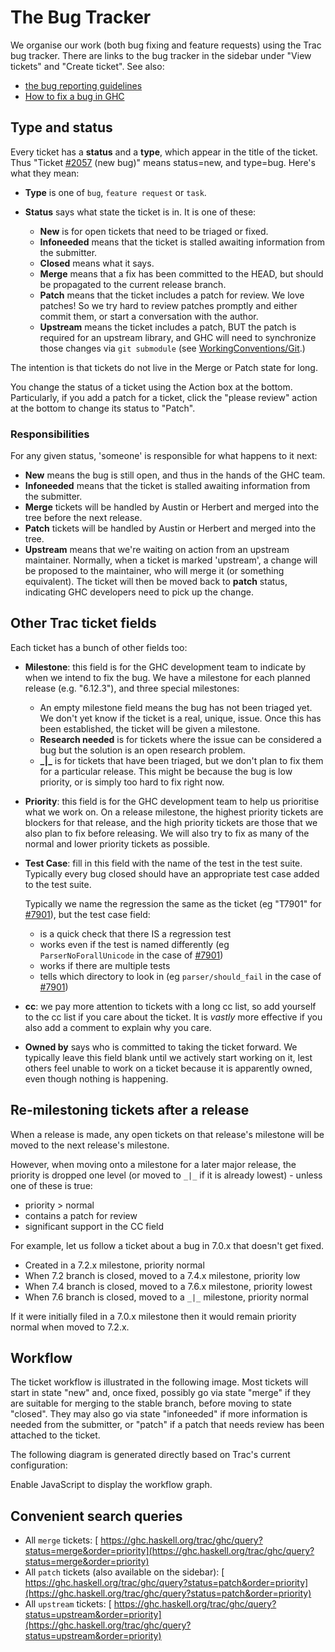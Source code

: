 


# The Bug Tracker



We organise our work (both bug fixing and feature requests) using the Trac bug tracker.   There are links to the bug tracker in the sidebar under "View tickets" and "Create ticket". See also:


- [the bug reporting guidelines](report-a-bug)
- [How to fix a bug in GHC](working-conventions/fixing-bugs)

## Type and status



Every ticket has a **status** and a **type**, which appear in the title of the ticket.  Thus "Ticket [\#2057](https://gitlab.staging.haskell.org/ghc/ghc/issues/2057) (new bug)" means status=new, and type=bug.  Here's what they mean:


- **Type** is one of `bug`, `feature request` or `task`.

- **Status** says what state the ticket is in.  It is one of these:

  - **New** is for open tickets that need to be triaged or fixed.
  - **Infoneeded** means that the ticket is stalled awaiting information from the submitter.
  - **Closed** means what it says.
  - **Merge** means that a fix has been committed to the HEAD, but should be propagated to the current release branch.
  - **Patch** means that the ticket includes a patch for review.  We love patches!  So we try hard to review patches promptly and either commit them, or start a conversation with the author.
  - **Upstream** means the ticket includes a patch, BUT the patch is required for an upstream library, and GHC will need to synchronize those changes via `git submodule` (see [WorkingConventions/Git](working-conventions/git).)


The intention is that tickets do not live in the Merge or Patch state for long.



You change the status of a ticket using the Action box at the bottom.  Particularly, if you add a patch for a ticket, click the "please review" action at the bottom to change its status to "Patch".


### Responsibilities



For any given status, 'someone' is responsible for what happens to it next:


- **New** means the bug is still open, and thus in the hands of the GHC team.
- **Infoneeded** means that the ticket is stalled awaiting information from the submitter.
- **Merge** tickets will be handled by Austin or Herbert and merged into the tree before the next release.
- **Patch** tickets will be handled by Austin or Herbert and merged into the tree.
- **Upstream** means that we're waiting on action from an upstream maintainer. Normally, when a ticket is marked 'upstream', a change will be proposed to the maintainer, who will merge it (or something equivalent). The ticket will then be moved back to **patch** status, indicating GHC developers need to pick up the change.

## Other Trac ticket fields



Each ticket has a bunch of other fields too:


- **Milestone**: this field is for the GHC development team to indicate by when we intend to fix the bug.  We have a milestone for each planned release (e.g. "6.12.3"), and three special milestones:

  - An empty milestone field means the bug has not been triaged yet.  We don't yet know if the
    ticket is a real, unique, issue.  Once this has been established, the ticket will be given
    a milestone.
  - **Research needed** is for tickets where the issue can be considered a bug but the solution is an open research problem.
  - **\_\|\_** is for tickets that have been triaged, but we don't plan to fix them for a particular
    release.  This might be because the bug is low priority, or is simply too hard to fix right now.

- **Priority**: this field is for the GHC development team to help us prioritise what we work on. On a release milestone, the highest priority tickets are blockers for that release, and the high priority tickets are those that we also plan to fix before releasing. We will also try to fix as many of the normal and lower priority tickets as possible.

- **Test Case**: fill in this field with the name of the test in the test suite.  Typically every bug
  closed should have an appropriate test case added to the test suite.

  Typically we name the regression the same as the ticket (eg "T7901" for [\#7901](https://gitlab.staging.haskell.org/ghc/ghc/issues/7901)), but the test case field:

  - is a quick check that there IS a regression test
  - works even if the test is named differently (eg `ParserNoForallUnicode` in the case of [\#7901](https://gitlab.staging.haskell.org/ghc/ghc/issues/7901))
  - works if there are multiple tests
  - tells which directory to look in (eg `parser/should_fail` in the case of [\#7901](https://gitlab.staging.haskell.org/ghc/ghc/issues/7901))

- **cc**: we pay more attention to tickets with a long cc list, so add yourself to the cc list if you care about the ticket.  It is *vastly* more effective if you also add a comment to explain why you care. 

- **Owned by** says who is committed to taking the ticket forward.  We typically leave this field blank until we actively start working on it, lest others feel unable to work on a ticket because it is apparently owned, even though nothing is happening.

## Re-milestoning tickets after a release



When a release is made, any open tickets on that release's milestone will be moved to the next release's milestone.



However, when moving onto a milestone for a later major release, the priority is dropped one level (or moved to `_|_` if it is already lowest) - unless one of these is true:


- priority \> normal
- contains a patch for review
- significant support in the CC field


For example, let us follow a ticket about a bug in 7.0.x that doesn't get fixed.


- Created in a 7.2.x milestone, priority normal
- When 7.2 branch is closed, moved to a 7.4.x milestone, priority low
- When 7.4 branch is closed, moved to a 7.6.x milestone, priority lowest
- When 7.6 branch is closed, moved to a `_|_` milestone, priority normal


If it were initially filed in a 7.0.x milestone then it would remain priority normal when moved to 7.2.x.


## Workflow



The ticket workflow is illustrated in the following image. Most tickets will start in state "new" and, once fixed, possibly go via state "merge" if they are suitable for merging to the stable branch, before moving to state "closed". They may also go via state "infoneeded" if more information is needed from the submitter, or "patch" if a patch that needs review has been attached to the ticket.



The following diagram is generated directly based on Trac's current configuration:



Enable JavaScript to display the workflow graph.



## Convenient search queries


- All `merge` tickets: [
  https://ghc.haskell.org/trac/ghc/query?status=merge&order=priority](https://ghc.haskell.org/trac/ghc/query?status=merge&order=priority)
- All `patch` tickets (also available on the sidebar): [
  https://ghc.haskell.org/trac/ghc/query?status=patch&order=priority](https://ghc.haskell.org/trac/ghc/query?status=patch&order=priority)
- All `upstream` tickets: [
  https://ghc.haskell.org/trac/ghc/query?status=upstream&order=priority](https://ghc.haskell.org/trac/ghc/query?status=upstream&order=priority)
